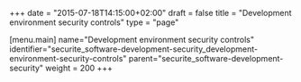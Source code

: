 +++
date = "2015-07-18T14:15:00+02:00"
draft = false
title = "Development environment security controls"
type = "page"

[menu.main]
name="Development environment security controls"
identifier="securite_software-development-security_development-environment-security-controls"
parent="securite_software-development-security"
weight = 200
+++